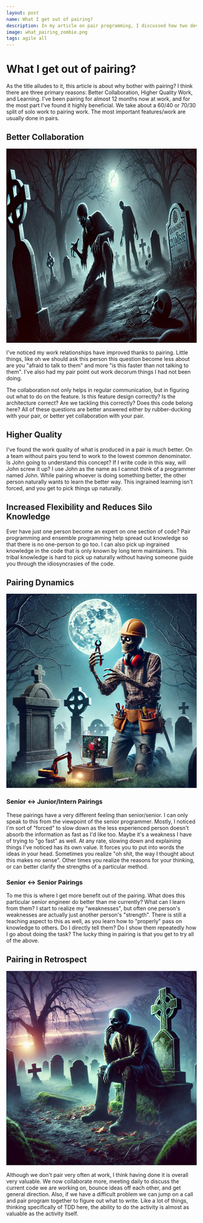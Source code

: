 ```yaml
---
layout: post
name: What I get out of pairing?
description: In my article on pair programming, I discussed how two developers work together, with one coding and the other reviewing.  
image: what_pairing_zombie.png
tags: agile all
---
```


# What I get out of pairing?

As the title alludes to it, this article is about why bother with pairing? I think there are three primary reasons: 
Better Collaboration, Higher Quality Work, and Learning. I've been pairing for almost 12 months now at work, and for the 
most part I've found it highly beneficial. We take about a 60/40 or 70/30 split of solo work to pairing work. The most 
important features/work are usually done in pairs.

## Better Collaboration

<p align="center" width="100%">
    <img src="/assets/images/zombie_shoulder_surfing.png"  alt="Zombie Leaping Over Chasm" height="512" width="512" />
</p>  

I've noticed my work relationships have improved thanks to pairing. Little things, like oh we should ask this person 
this question become less about are you "afraid to talk to them" and more "is this faster than not talking to them". 
I've also had my pair point out work decorum things I had not been doing. 

The collaboration not only helps in regular communication, but in figuring out what to do on the feature. Is this feature 
design correctly? Is the architecture correct? Are we tackling this correctly? Does this code belong here? All of these 
questions are better answered either by rubber-ducking with your pair, or better yet collaboration with your pair.

## Higher Quality

I've found the work quality of what is produced in a pair is much better. On a team without pairs you tend to work to the 
lowest common denominator. Is John going to understand this concept? If I write code in this way, will John screw it up? 
I use John as the name as I cannot think of a programmer named John. While pairing whoever is doing something 
better, the other person naturally wants to learn the better way. This ingrained learning isn't forced, and you get to 
pick things up naturally.

## Increased Flexibility and Reduces Silo Knowledge

Ever have just one person become an expert on one section of code? Pair programming and ensemble programming help spread
out knowledge so that there is no one-person to go too. I can also pick up ingrained knowledge in the code that is only
known by long term maintainers. This tribal knowledge is hard to pick up naturally without having someone guide you
through the idiosyncrasies of the code.

## Pairing Dynamics

<p align="center" width="100%">
    <img src="/assets/images/engineer_zombie.png"  alt="Zombie Leaping Over Chasm" height="512" width="512" />
</p>  

### Senior <-> Junior/Intern Pairings

These pairings have a very different feeling than senior/senior. I can only speak to this from the viewpoint of the 
senior programmer. Mostly, I noticed I'm sort of "forced" to slow down as the less experienced person doesn't absorb the 
information as fast as I'd like too. Maybe it's a weakness I have of trying to "go fast" as well. At any rate, slowing down 
and explaining things I've noticed has its own value. It forces you to put into words the ideas in your head. Sometimes 
you realize "oh shit, the way I thought about this makes no sense". Other times you realize the reasons for your thinking, 
or can better clarify the strengths of a particular method.

### Senior <-> Senior Pairings

To me this is where I get more benefit out of the pairing. What does this particular senior engineer do better than me 
currently? What can I learn from them? I start to realize my "weaknesses", but often one person's weaknesses are actually just
another person's "strength". There is still a teaching aspect to this as well, as you learn how to "properly" pass on 
knowledge to others. Do I directly tell them? Do I show them repeatedly how I go about doing the task? The lucky thing 
in pairing is that you get to try all of the above.

## Pairing in Retrospect

<p align="center" width="100%">
    <img src="/assets/images/reflection_zombie.png"  alt="Zombie Leaping Over Chasm" height="512" width="512" />
</p>  

Although we don't pair very often at work, I think having done it is overall very valuable. We now collaborate more, meeting
daily to discuss the current code we are working on, bounce ideas off each other, and get general direction. Also, if we
have a difficult problem we can jump on a call and pair program together to figure out what to write. Like a lot of things,
thinking specifically of TDD here, the ability to do the activity is almost as valuable as the activity itself.

